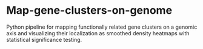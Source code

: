 # Map-gene-clusters-on-genome
Python pipeline for mapping functionally related gene clusters on a genomic axis and visualizing their localization as smoothed density heatmaps with statistical significance testing.
